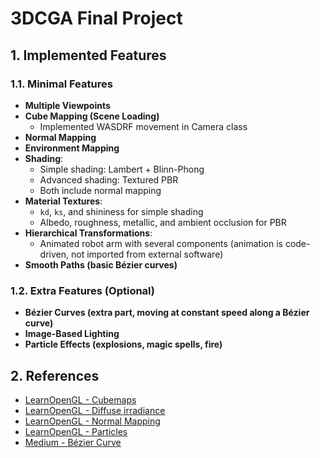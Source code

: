 # 3DCGA Final Project

## 1. Implemented Features

### 1.1. Minimal Features

- **Multiple Viewpoints**
- **Cube Mapping (Scene Loading)**
  - Implemented WASDRF movement in Camera class
- **Normal Mapping**
- **Environment Mapping**
- **Shading**:
  - Simple shading: Lambert + Blinn-Phong
  - Advanced shading: Textured PBR
  - Both include normal mapping
- **Material Textures**:
  - `kd`, `ks`, and shininess for simple shading
  - Albedo, roughness, metallic, and ambient occlusion for PBR
- **Hierarchical Transformations**:
  - Animated robot arm with several components (animation is code-driven, not imported from external software)
- **Smooth Paths (basic Bézier curves)**

### 1.2. Extra Features (Optional)

- **Bézier Curves (extra part, moving at constant speed along a Bézier curve)**
- **Image-Based Lighting**
- **Particle Effects (explosions, magic spells, fire)**

## 2. References

- [LearnOpenGL - Cubemaps](https://learnopengl.com/Advanced-OpenGL/Cubemaps)
- [LearnOpenGL - Diffuse irradiance](https://learnopengl.com/PBR/IBL/Diffuse-irradiance)
- [LearnOpenGL - Normal Mapping](https://learnopengl.com/Advanced-Lighting/Normal-Mapping)
- [LearnOpenGL - Particles](https://learnopengl.com/In-Practice/2D-Game/Particles)
- [Medium - Bézier Curve](https://omaraflak.medium.com/b%C3%A9zier-curve-bfffdadea212)

